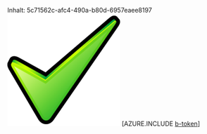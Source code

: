 Inhalt: 5c71562c-afc4-490a-b80d-6957eaee8197![Bild](bf413ce9-1ca5-45bb-a170-323ba72d7416.png)
[AZURE.INCLUDE [b-token](dd141f7d-6406-42f7-96bc-ae0b7619e680.md)]
